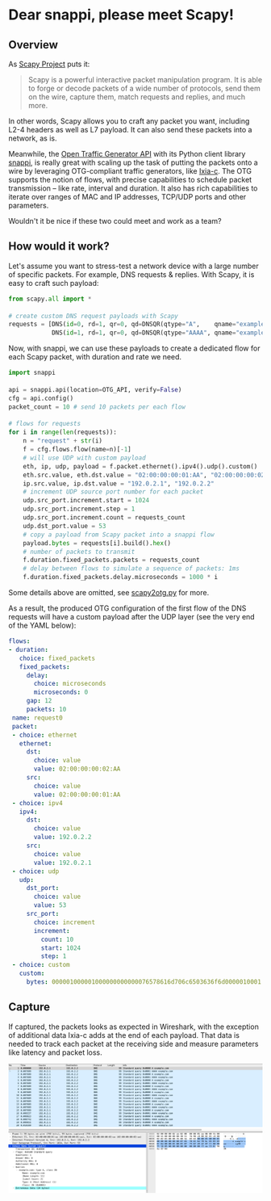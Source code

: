 # Dear snappi, please meet Scapy!

## Overview

As [Scapy Project](https://scapy.net/) puts it:

> Scapy is a powerful interactive packet manipulation program. It is able to forge or decode packets of a wide number of protocols, send them on the wire, capture them, match requests and replies, and much more.

In other words, Scapy allows you to craft any packet you want, including L2-4 headers as well as L7 payload. It can also send these packets into a network, as is.

Meanwhile, the [Open Traffic Generator API](https://otg.dev) with its Python client library [snappi](https://snappi.dev), is really great with scaling up the task of putting the packets onto a wire by leveraging OTG-compliant traffic generators, like [Ixia-c](https://ixia-c.dev). The OTG supports the notion of flows, with precise capabilities to schedule packet transmission – like rate, interval and duration. It also has rich capabilities to iterate over ranges of MAC and IP addresses, TCP/UDP ports and other parameters.

Wouldn't it be nice if these two could meet and work as a team?

## How would it work?

Let's assume you want to stress-test a network device with a large number of specific packets. For example, DNS requests & replies. With Scapy, it is easy to craft such payload:

```Python
from scapy.all import *

# create custom DNS request payloads with Scapy
requests = [DNS(id=0, rd=1, qr=0, qd=DNSQR(qtype="A",    qname="example.com")),
            DNS(id=1, rd=1, qr=0, qd=DNSQR(qtype="AAAA", qname="example.com"))]
```

Now, with snappi, we can use these payloads to create a dedicated flow for each Scapy packet, with duration and rate we need.

```Python
import snappi

api = snappi.api(location=OTG_API, verify=False)
cfg = api.config()
packet_count = 10 # send 10 packets per each flow

# flows for requests
for i in range(len(requests)): 
    n = "request" + str(i)
    f = cfg.flows.flow(name=n)[-1]
    # will use UDP with custom payload
    eth, ip, udp, payload = f.packet.ethernet().ipv4().udp().custom()
    eth.src.value, eth.dst.value = "02:00:00:00:01:AA", "02:00:00:00:02:AA"
    ip.src.value, ip.dst.value = "192.0.2.1", "192.0.2.2"
    # increment UDP source port number for each packet
    udp.src_port.increment.start = 1024
    udp.src_port.increment.step = 1
    udp.src_port.increment.count = requests_count
    udp.dst_port.value = 53
    # copy a payload from Scapy packet into a snappi flow
    payload.bytes = requests[i].build().hex() 
    # number of packets to transmit
    f.duration.fixed_packets.packets = requests_count
    # delay between flows to simulate a sequence of packets: 1ms
    f.duration.fixed_packets.delay.microseconds = 1000 * i
```

 Some details above are omitted, see [scapy2otg.py](scapy2otg.py) for more.

 As a result, the produced OTG configuration of the first flow of the DNS requests will have a custom payload after the UDP layer (see the very end of the YAML below):

 ```Yaml
flows:
- duration:
    choice: fixed_packets
    fixed_packets:
      delay:
        choice: microseconds
        microseconds: 0
      gap: 12
      packets: 10
  name: request0
  packet:
  - choice: ethernet
    ethernet:
      dst:
        choice: value
        value: 02:00:00:00:02:AA
      src:
        choice: value
        value: 02:00:00:00:01:AA
  - choice: ipv4
    ipv4:
      dst:
        choice: value
        value: 192.0.2.2
      src:
        choice: value
        value: 192.0.2.1
  - choice: udp
    udp:
      dst_port:
        choice: value
        value: 53
      src_port:
        choice: increment
        increment:
          count: 10
          start: 1024
          step: 1
  - choice: custom
    custom:
      bytes: 000001000001000000000000076578616d706c6503636f6d0000010001
```

## Capture

If captured, the packets looks as expected in Wireshark, with the exception of additional data Ixia-c adds at the end of each payload. That data is needed to track each packet at the receiving side and measure parameters like latency and packet loss.

![DNS Requests Capture](p2_pcap.png)
